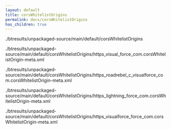 ```yaml
---
layout: default
title: corsWhitelistOrigins
permalink: docs/corsWhitelistOrigins
has_children: true
---
```




./btresults/unpackaged-source/main/default/corsWhitelistOrigins

./btresults/unpackaged-source/main/default/corsWhitelistOrigins/https_visual_force_com.corsWhitelistOrigin-meta.xml

./btresults/unpackaged-source/main/default/corsWhitelistOrigins/https_roadrebel_c_visualforce_com.corsWhitelistOrigin-meta.xml

./btresults/unpackaged-source/main/default/corsWhitelistOrigins/https_lightning_force_com.corsWhitelistOrigin-meta.xml

./btresults/unpackaged-source/main/default/corsWhitelistOrigins/https_visualforce_force_com.corsWhitelistOrigin-meta.xml

